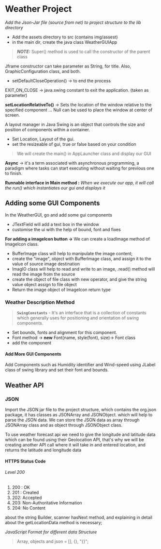 # Weather Project

*Add the Json-Jar file (source from net) to project structure
to the lib directory*

* Add the assets directory to src (contains img/assest)
* in the main dir, create the java class WeatherGUIApp

> **_NOTE:_**  Super() method is used to call the constructor of the parent class

Jframe constructor can take parameter as String, for title.
Also, GraphicConfiguration class, and both.

* setDefaultCloseOperation() -> to end the process
 
EXIT_ON_CLOSE -> java.swing constant to exit the application. (taken as parameter)

**setLocationRelativeTo()** -> Sets the
location of the window relative to the specified component ... Null can be used to place the window at center of screen.

A layout manager in Java Swing is an object that controls  the size and position of components within a container.

* Set Location, Layout of the gui.
* set the resizeable of gui, true or false based on your condition

> We will create the main() in AppLauncher class and display our GUI

__Async__ -> it's a term associated with asynchronous programming, a paradigm where tasks can start
executing without waiting for previous one to finish.

__Runnable interface in Main method :__
*When we execute our app, it will call the run() which instantiates our gui and displays it*

## Adding some GUI Components

In the WeatherGUI, go and add some gui components
* JTextField will add a text box in the window
* customise the ui with the help of bound, font and fixes


**For adding a imageIcon button ->**  We can create a loadImage method of ImageIcon class.

* BufferImage class will help to manipulate the image content;
* create the "image", object with BufferImage class, and assign it to the value of source image destination
* ImagIO class will help to read and write to an image, .read() method will read the image from the source
* create the object of file class with new operator, and give the string value object assign to file object
* Return the image object of ImageIcon return type

### Weather Description Method

> **`SwingConstants`** - It's an interface that is a collection of constants which generally uses for positioning and orientation of swing components.

* Set bounds, fonts and alignment for this component.
* Font method -> **new** Font(name, style(font), size)-> Font class
* add the component

#### Add More GUI Components 

Add Components such as Humidity identifier and Wind-speed using JLabel class of swing library and set their font and bounds.

## Weather API

### JSON

Import the JSON jar file to the project structure, which contains the org.json package, it has classes as JSONArray and
JSONObject.
which will help to parse the JSON data. We can store the JSON data as array through JSONArray class and as object
through JSONObject class.

To use weather forecast api we need to give the longitude and latitude data which can be found using their Geolocation
API,
that's why we will be creating another API call where it will take in and entered location, and returns the latitude and
longitude data

#### HTTPS Status Code

<h6> Level 200 </h6>
<ol>
<li>200 : OK</li>
<li>201 : Created</li>
<li>202: Accepted</li>
<li>203: Non-Authoritative Information</li>
<li>204: No Content</li>
</ol>

about the string Builder, scanner hasNext method, and explaining in detail about the
getLocationData method is necessary;

_JavaScript Format for different data Structure_

> Array, objects and json = [], {}, "{}";
> 
